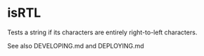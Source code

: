 # isRTL

Tests a string if its characters are entirely right-to-left characters.

See also DEVELOPING.md and DEPLOYING.md
